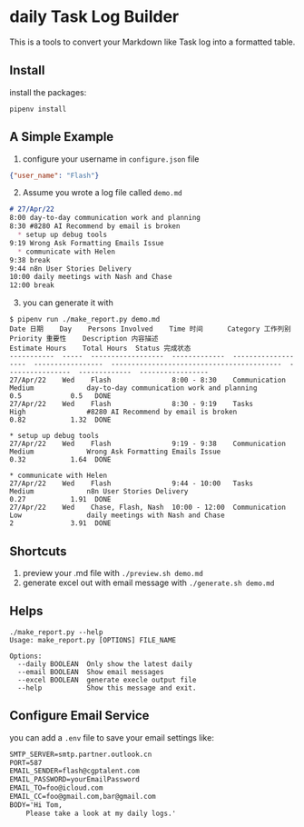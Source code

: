# daily Task Log Builder

This is a tools to convert your Markdown like Task log
into a formatted table.

## Install
install the packages:
```shell
pipenv install
```

## A Simple Example
1. configure your username in `configure.json` file
```JSON
{"user_name": "Flash"}
```

2. Assume you wrote a log file called `demo.md`
```md
# 27/Apr/22
8:00 day-to-day communication work and planning
8:30 #8280 AI Recommend by email is broken
  * setup up debug tools
9:19 Wrong Ask Formatting Emails Issue
  * communicate with Helen
9:38 break
9:44 n8n User Stories Delivery
10:00 daily meetings with Nash and Chase
12:00 break

```
3. you can generate it with
```shell
$ pipenv run ./make_report.py demo.md
Date 日期    Day    Persons Involved    Time 时间      Category 工作列别    Priority 重要性    Description 内容描述                          Estimate Hours    Total Hours  Status 完成状态
-----------  -----  ------------------  -------------  -------------------  -----------------  ------------------------------------------  ----------------  -------------  -----------------
27/Apr/22    Wed    Flash               8:00 - 8:30    Communication        Medium             day-to-day communication work and planning              0.5            0.5   DONE
27/Apr/22    Wed    Flash               8:30 - 9:19    Tasks                High               #8280 AI Recommend by email is broken                   0.82           1.32  DONE
                                                                                                 * setup up debug tools
27/Apr/22    Wed    Flash               9:19 - 9:38    Communication        Medium             Wrong Ask Formatting Emails Issue                       0.32           1.64  DONE
                                                                                                 * communicate with Helen
27/Apr/22    Wed    Flash               9:44 - 10:00   Tasks                Medium             n8n User Stories Delivery                               0.27           1.91  DONE
27/Apr/22    Wed    Chase, Flash, Nash  10:00 - 12:00  Communication        Low                daily meetings with Nash and Chase                      2              3.91  DONE
```
## Shortcuts
1. preview your .md file with `./preview.sh demo.md`
2. generate excel out with email message with `./generate.sh demo.md`
## Helps
```shell
./make_report.py --help
Usage: make_report.py [OPTIONS] FILE_NAME

Options:
  --daily BOOLEAN  Only show the latest daily
  --email BOOLEAN  Show email messages
  --excel BOOLEAN  generate execle output file
  --help           Show this message and exit.
```

## Configure Email Service
you can add a `.env` file to save your email settings like:
```md
SMTP_SERVER=smtp.partner.outlook.cn
PORT=587
EMAIL_SENDER=flash@cgptalent.com
EMAIL_PASSWORD=yourEmailPassword
EMAIL_TO=foo@icloud.com
EMAIL_CC=foo@gmail.com,bar@gmail.com
BODY='Hi Tom,
    Please take a look at my daily logs.'

```
